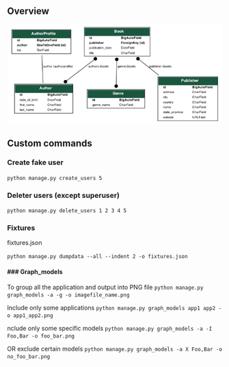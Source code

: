 ## Overview

![](https://github.com/ls500pymaster/djangoProject_2/blob/master/catalog.png?raw=true)

## Custom commands

### Create fake user

`python manage.py create_users 5 
`
### Deleter users (except superuser)

`python manage.py delete_users 1 2 3 4 5
`
### Fixtures

fixtures.json

`python manage.py dumpdata --all --indent 2 -o fixtures.json
`

#### ### Graph_models

To group all the application and output into PNG file
`python manage.py graph_models -a -g -o imagefile_name.png
`

Include only some applications
`python manage.py graph_models app1 app2 -o app1_app2.png`

nclude only some specific models
`python manage.py graph_models -a -I Foo,Bar -o foo_bar.png`

OR exclude certain models 
`python manage.py graph_models -a X Foo,Bar -o no_foo_bar.png`

